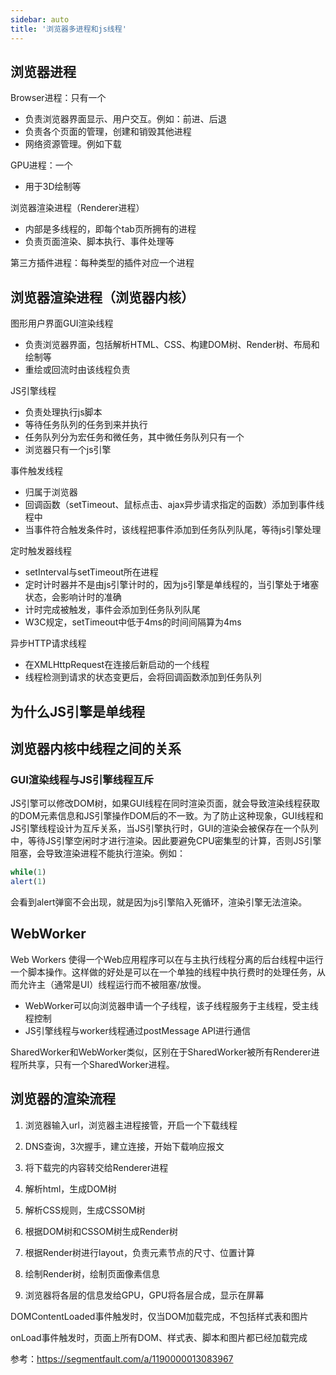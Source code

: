 ```yaml
---
sidebar: auto
title: '浏览器多进程和js线程'
---
```


## 浏览器进程

Browser进程：只有一个

- 负责浏览器界面显示、用户交互。例如：前进、后退
- 负责各个页面的管理，创建和销毁其他进程
- 网络资源管理。例如下载

GPU进程：一个

- 用于3D绘制等

浏览器渲染进程（Renderer进程）

- 内部是多线程的，即每个tab页所拥有的进程
- 负责页面渲染、脚本执行、事件处理等

第三方插件进程：每种类型的插件对应一个进程



## 浏览器渲染进程（浏览器内核）

图形用户界面GUI渲染线程

- 负责浏览器界面，包括解析HTML、CSS、构建DOM树、Render树、布局和绘制等
- 重绘或回流时由该线程负责

JS引擎线程

- 负责处理执行js脚本
- 等待任务队列的任务到来并执行
- 任务队列分为宏任务和微任务，其中微任务队列只有一个
- 浏览器只有一个js引擎

事件触发线程

- 归属于浏览器
- 回调函数（setTimeout、鼠标点击、ajax异步请求指定的函数）添加到事件线程中
- 当事件符合触发条件时，该线程把事件添加到任务队列队尾，等待js引擎处理

定时触发器线程

- setInterval与setTimeout所在进程
- 定时计时器并不是由js引擎计时的，因为js引擎是单线程的，当引擎处于堵塞状态，会影响计时的准确
- 计时完成被触发，事件会添加到任务队列队尾
- W3C规定，setTimeout中低于4ms的时间间隔算为4ms

异步HTTP请求线程

- 在XMLHttpRequest在连接后新启动的一个线程
- 线程检测到请求的状态变更后，会将回调函数添加到任务队列

## 为什么JS引擎是单线程



## 浏览器内核中线程之间的关系

### GUI渲染线程与JS引擎线程互斥

JS引擎可以修改DOM树，如果GUI线程在同时渲染页面，就会导致渲染线程获取的DOM元素信息和JS引擎操作DOM后的不一致。为了防止这种现象，GUI线程和JS引擎线程设计为互斥关系，当JS引擎执行时，GUI的渲染会被保存在一个队列中，等待JS引擎空闲时才进行渲染。因此要避免CPU密集型的计算，否则JS引擎阻塞，会导致渲染进程不能执行渲染。例如：

```js
while(1)
alert(1)
```

会看到alert弹窗不会出现，就是因为js引擎陷入死循环，渲染引擎无法渲染。



## WebWorker

Web Workers 使得一个Web应用程序可以在与主执行线程分离的后台线程中运行一个脚本操作。这样做的好处是可以在一个单独的线程中执行费时的处理任务，从而允许主（通常是UI）线程运行而不被阻塞/放慢。

- WebWorker可以向浏览器申请一个子线程，该子线程服务于主线程，受主线程控制
- JS引擎线程与worker线程通过postMessage API进行通信

SharedWorker和WebWorker类似，区别在于SharedWorker被所有Renderer进程所共享，只有一个SharedWorker进程。



## 浏览器的渲染流程

1. 浏览器输入url，浏览器主进程接管，开启一个下载线程
2. DNS查询，3次握手，建立连接，开始下载响应报文
3. 将下载完的内容转交给Renderer进程

4. 解析html，生成DOM树
5. 解析CSS规则，生成CSSOM树
6. 根据DOM树和CSSOM树生成Render树
7. 根据Render树进行layout，负责元素节点的尺寸、位置计算
8. 绘制Render树，绘制页面像素信息
9. 浏览器将各层的信息发给GPU，GPU将各层合成，显示在屏幕

DOMContentLoaded事件触发时，仅当DOM加载完成，不包括样式表和图片

onLoad事件触发时，页面上所有DOM、样式表、脚本和图片都已经加载完成



参考：<https://segmentfault.com/a/1190000013083967>


